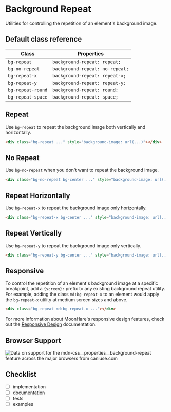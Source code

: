 # Background Repeat

Utilities for controlling the repetition of an element's background image.

## Default class reference

Class|Properties
-|-
`bg-repeat`|`background-repeat: repeat;`
`bg-no-repeat`|`background-repeat: no-repeat;`
`bg-repeat-x`|`background-repeat: repeat-x;`
`bg-repeat-y`|`background-repeat: repeat-y;`
`bg-repeat-round`|`background-repeat: round;`
`bg-repeat-space`|`background-repeat: space;`

## Repeat

Use  `bg-repeat`  to repeat the background image both vertically and horizontally.

```html
<div class="bg-repeat ..." style="background-image: url(...)"></div>
```

## No Repeat

Use  `bg-no-repeat`  when you don't want to repeat the background image.

```html
<div class="bg-no-repeat bg-center ..." style="background-image: url(...)"></div>
```

## Repeat Horizontally

Use  `bg-repeat-x`  to repeat the background image only horizontally.

```html
<div class="bg-repeat-x bg-center ..." style="background-image: url(...)"></div>
```

## Repeat Vertically

Use  `bg-repeat-y`  to repeat the background image only vertically.

```html
<div class="bg-repeat-y bg-center ..." style="background-image: url(...)"></div>
```

## Responsive

To control the repetition of an element's background image at a specific breakpoint, add a  `{screen}:`  prefix to any existing background repeat utility. For example, adding the class  `md:bg-repeat-x`  to an element would apply the  `bg-repeat-x`  utility at medium screen sizes and above.

```html
<div class="bg-repeat md:bg-repeat-x ..."></div>
```

For more information about MoonHare's responsive design features, check out the  [Responsive Design](/docs/responsive-design)  documentation.

## Browser Support
<picture>
<source type="image/webp" srcset="https://caniuse.bitsofco.de/static/v1/mdn-css__properties__background-repeat-1619539206670.webp">
<source type="image/png" srcset="https://caniuse.bitsofco.de/static/v1/mdn-css__properties__background-repeat-1619539206670.png">
<img src="https://caniuse.bitsofco.de/static/v1/mdn-css__properties__background-repeat-1619539206670.jpg" alt="Data on support for the mdn-css__properties__background-repeat feature across the major browsers from caniuse.com">
</picture>

## Checklist
- [ ] implementation
- [ ] documentation
- [ ] tests
- [ ] examples
